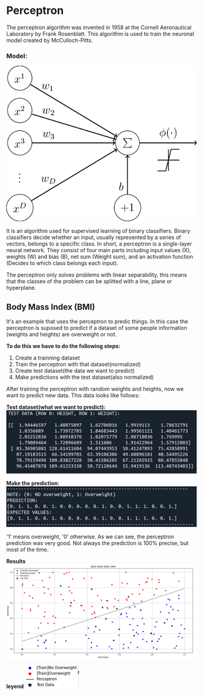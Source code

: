 # Perceptron

The perceptron algorithm was invented in 1958 at the Cornell Aeronautical Laboratory by Frank Rosenblatt. This algorithm is used to train the neuronal model created by McCulloch-Pitts.

### Model:
![alt text](resources/perceptron-model.png)

It is an algorithm used for supervised learning of binary classifiers. Binary classifiers decide whether an input, usually represented by a series of vectors, belongs to a specific class. In short, a perceptron is a single-layer neural network. They consist of four main parts including input values (X), weights (W) and bias (B), net sum (Weight sum), and an activation function (Decides to which class belongs each input). 

The perceptron only solves problems with linear separability, this means that the classes of the problem can be splitted with a line, plane or hyperplane.

## Body Mass Index (BMI)

It's an example that uses the perceptron to predic things. In this case the perceptron is suposed to predict if a dataset of some people information  (weights and heights) are overweight or not.

**To do this we have to do the following steps:**
1. Create a trainning dataset
2. Train the perceptron with that dataset(normalized)
3. Create test dataset(the data we want to predict)
4. Make predictions with the test dataset(also normalized)

After training the perceptron with random weights and heights, now we want to predict new data. This data looks like follows:

**Test dataset(what we want to predict):**
![alt text](resources/test_data.png)




**Make the prediction:**
![alt text](resources/prediction.png)




'1' means overweight, '0' otherwise. As we can see, the perceptron prediction was very good. Not always the prediction is 100% precise, but most of the time.

 **Results**
 ![alt text](resources/plot_final.png)




 **leyend**
 ![alt text](resources/legend.png)
